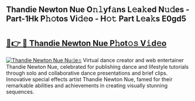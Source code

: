 ## Thandie Newton Nue O𝚗𝚕yf𝚊ns L𝚎a𝚔ed N𝚞𝚍es - Part-1Hk P𝚑𝚘tos Vi𝚍𝚎o - H𝚘𝚝 Part L𝚎a𝚔s E0gd5

# <h2><a href="http://kf6rqi.oniu.top/?m=Thandie+Newton+Nue">🔗👉 🔴 Thandie Newton Nue P𝚑ot𝚘𝚜 V𝚒d𝚎o</a></h2>

[![Thandie Newton Nue Nu𝚍e𝚜](https://i.imgur.com/0qMVB7G.gif)](http://kf6rqi.oniu.top/?m=Thandie+Newton+Nue)
Virtual dance creator and web entertainer Thandie Newton Nue, celebrated for publishing dance and lifestyle tutorials through solo and collaborative dance presentations and brief clips. Innovative special effects artist Thandie Newton Nue, famed for their remarkable abilities and achievements in creating visually stunning sequences.  
